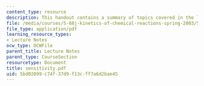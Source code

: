 ```yaml
---
content_type: resource
description: This handout contains a summary of topics covered in the lecture.
file: /media/courses/5-68j-kinetics-of-chemical-reactions-spring-2003/5bd02099c74f37d9f13cff7a6d2bae45_sensitivity.pdf
file_type: application/pdf
learning_resource_types:
- Lecture Notes
ocw_type: OCWFile
parent_title: Lecture Notes
parent_type: CourseSection
resourcetype: Document
title: sensitivity.pdf
uid: 5bd02099-c74f-37d9-f13c-ff7a6d2bae45
---
```

